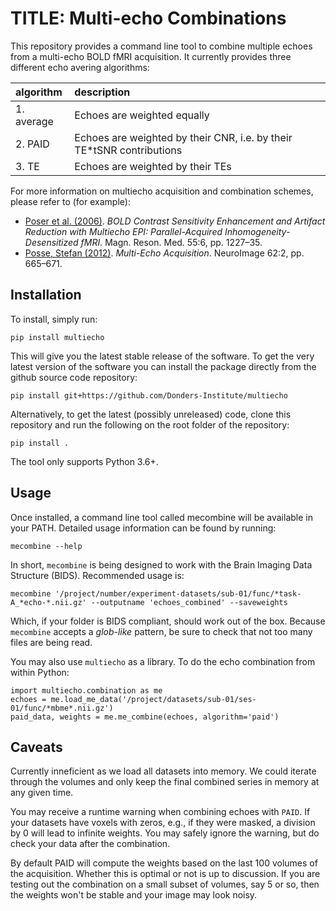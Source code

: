 # TITLE: Multi-echo Combinations

This repository provides a command line tool to combine multiple echoes from a multi-echo BOLD fMRI acquisition.
It currently provides three different echo avering algorithms:

|algorithm  | description |
|:--------- |:----------- |
|1. average | Echoes are weighted equally
|2. PAID    | Echoes are weighted by their CNR, i.e. by their TE*tSNR contributions
|3. TE      | Echoes are weighted by their TEs

For more information on multiecho acquisition and combination schemes, please refer to (for example):

- [Poser et al. (2006)](https://onlinelibrary.wiley.com/doi/full/10.1002/mrm.20900). *BOLD Contrast Sensitivity Enhancement and Artifact Reduction with Multiecho EPI: Parallel-Acquired Inhomogeneity- Desensitized fMRI.* Magn. Reson. Med. 55:6, pp. 1227–35.
- [Posse, Stefan (2012)](https://doi.org/10.1016/j.neuroimage.2011.10.057). *Multi-Echo Acquisition*. NeuroImage 62:2, pp. 665–671.

## Installation

To install, simply run:

    pip install multiecho
 
This will give you the latest stable release of the software. To get the very latest version of the software you can install the package directly from the github source code repository:

    pip install git+https://github.com/Donders-Institute/multiecho

Alternatively, to get the latest (possibly unreleased) code, clone this repository and run the following on the root folder of the repository:

    pip install .

The tool only supports Python 3.6+.

## Usage

Once installed, a command line tool called mecombine will be available in your PATH. Detailed usage information can be found by running:

    mecombine --help

In short, `mecombine` is being designed to work with the Brain Imaging Data Structure (BIDS). Recommended usage is:

    mecombine '/project/number/experiment-datasets/sub-01/func/*task-A_*echo-*.nii.gz' --outputname 'echoes_combined' --saveweights

Which, if your folder is BIDS compliant, should work out of the box. Because `mecombine` accepts a *glob-like* pattern, be sure to check that not too many files are being read.

You may also use `multiecho` as a library.
To do the echo combination from within Python:

    import multiecho.combination as me
    echoes = me.load_me_data('/project/datasets/sub-01/ses-01/func/*mbme*.nii.gz')
    paid_data, weights = me.me_combine(echoes, algorithm='paid')

## Caveats

Currently inneficient as we load all datasets into memory. We could iterate through the volumes and only keep the final combined series in memory at any given time.

You may receive a runtime warning when combining echoes with `PAID`. If your datasets have voxels with zeros, e.g., if they were masked, a division by 0 will lead to infinite weights. You may safely ignore the warning, but do check your data after the combination.

By default PAID will compute the weights based on the last 100 volumes of the acquisition. Whether this is optimal or not is up to discussion. If you are testing out the combination on a small subset of volumes, say 5 or so, then the weights won't be stable and your image may look noisy.
